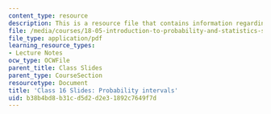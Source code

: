 ```yaml
---
content_type: resource
description: This is a resource file that contains information regarding class 16.
file: /media/courses/18-05-introduction-to-probability-and-statistics-spring-2014/b38b4bd8b31cd5d2d2e31892c7649f7d_MIT18_05S14_class16_slides.pdf
file_type: application/pdf
learning_resource_types:
- Lecture Notes
ocw_type: OCWFile
parent_title: Class Slides
parent_type: CourseSection
resourcetype: Document
title: 'Class 16 Slides: Probability intervals'
uid: b38b4bd8-b31c-d5d2-d2e3-1892c7649f7d
---
```

